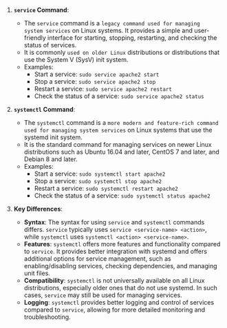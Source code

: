 1. **`service` Command**:
   - The `service` command is a `legacy command used for managing system services` on Linux systems. It provides a simple and user-friendly interface for starting, stopping, restarting, and checking the status of services.
   - It is commonly `used on older Linux` distributions or distributions that use the System V (SysV) init system.
   - Examples:
     - Start a service: `sudo service apache2 start`
     - Stop a service: `sudo service apache2 stop`
     - Restart a service: `sudo service apache2 restart`
     - Check the status of a service: `sudo service apache2 status`

2. **`systemctl` Command**:
   - The `systemctl` command is a `more modern and feature-rich command used for managing system services` on Linux systems that use the systemd init system.
   - It is the standard command for managing services on newer Linux distributions such as Ubuntu 16.04 and later, CentOS 7 and later, and Debian 8 and later.
   - Examples:
     - Start a service: `sudo systemctl start apache2`
     - Stop a service: `sudo systemctl stop apache2`
     - Restart a service: `sudo systemctl restart apache2`
     - Check the status of a service: `sudo systemctl status apache2`

3. **Key Differences**:
   - **Syntax**: The syntax for using `service` and `systemctl` commands differs. `service` typically uses `service <service-name> <action>`, while `systemctl` uses `systemctl <action> <service-name>`.
   - **Features**: `systemctl` offers more features and functionality compared to `service`. It provides better integration with systemd and offers additional options for service management, such as enabling/disabling services, checking dependencies, and managing unit files.
   - **Compatibility**: `systemctl` is not universally available on all Linux distributions, especially older ones that do not use systemd. In such cases, `service` may still be used for managing services.
   - **Logging**: `systemctl` provides better logging and control of services compared to `service`, allowing for more detailed monitoring and troubleshooting.
